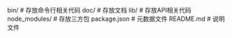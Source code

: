 bin/                          # 存放命令行相关代码
doc/                          # 存放文档
lib/                          # 存放API相关代码
node_modules/                 # 存放三方包
package.json                  # 元数据文件
README.md                     # 说明文件